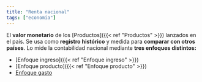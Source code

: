 ```yaml
---
title: "Renta nacional"
tags: ["economia"]
---
```

El **valor monetario** de los [Productos]({{< ref "Productos" >}}) lanzados en el país. Se usa como **registro histórico** y medida para **comparar con otros países**. Lo mide la contabilidad nacional mediante **tres enfoques distintos:**
- [Enfoque ingreso]({{< ref "Enfoque ingreso" >}})
- [Enfoque producto]({{< ref "Enfoque producto" >}})
- [Enfoque gasto](#)